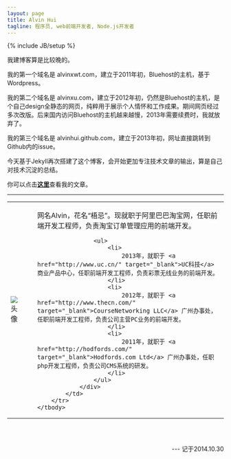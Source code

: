 ```yaml
---
layout: page
title: Alvin Hui
tagline: 程序员, web前端开发者, Node.js开发者
---
```

{% include JB/setup %}

我建博客算是比较晚的。

我的第一个域名是 alvinxwt.com，建立于2011年初，Bluehost的主机，基于Wordpress。

我的第二个域名是 alvinxu.com，建立于2012年初，仍然是Bluehost的主机，是个自己design全静态的网页，纯粹用于展示个人情怀和工作成果。期间网页经过多次改版。后来国内访问Bluehost的主机越来越慢，2013年需要续费时，我就放弃了。

我的第三个域名是 alvinhui.github.com，建立于2013年初，网址直接跳转到Github内的issue。

今天基于Jekyll再次搭建了这个博客，会开始更加专注技术文章的输出，算是自己对技术沉淀的总结。

你可以点击<a href="/archive.html"><strong>这里</strong></a>查看我的文章。

------

<table>
    <tbody>
        <tr>
            <td>
                <img src="//avatars3.githubusercontent.com/u/4392234?v=2&s=200" alt="头像">   
            </td>
            <td>
                <div style="padding-left: 25px;">
                    <p>网名Alvin，花名“梧忌”。现就职于阿里巴巴淘宝网，任职前端开发工程师，负责淘宝订单管理应用的前端开发。</p>

                    <ul>
                        <li>
                            2013年，就职于 <a href="http://www.uc.cn/" target="_blank">UC科技</a> 商业产品中心，任职前端开发工程师，负责彩票无线业务的前端开发。
                        </li>
                        <li>
                            2012年，就职于 <a href="http://www.thecn.com/" target="_blank">CourseNetworking LLC</a> 广州办事处，任职前端开发工程师，负责公司主营PC业务的前端开发。
                        </li>
                        <li>
                            2011年，就职于 <a href="http://hodfords.com/" target="_blank">Hodfords.com Ltd</a> 广州办事处，任职php开发工程师，负责公司CMS系统的研发。
                        </li>
                    </ul>
                </div>
            </td>
        </tr>
    </tbody>
</table>

<p style="text-align: right;margin-top: 60px;">--- 记于2014.10.30</p>


